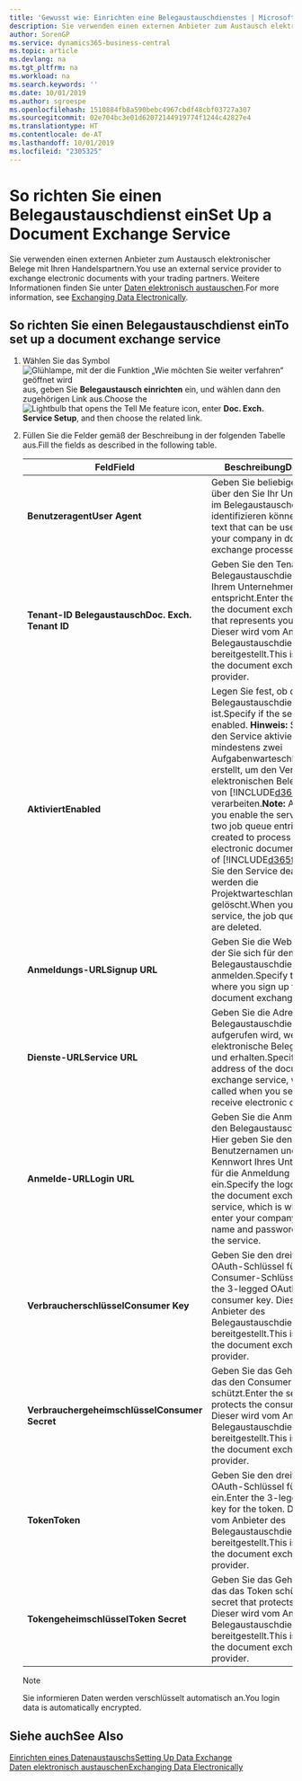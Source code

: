 ```yaml
---
title: 'Gewusst wie: Einrichten eine Belegaustauschdienstes | Microsoft Docs'
description: Sie verwenden einen externen Anbieter zum Austausch elektronischer Belege mit Ihren Handelspartnern.
author: SorenGP
ms.service: dynamics365-business-central
ms.topic: article
ms.devlang: na
ms.tgt_pltfrm: na
ms.workload: na
ms.search.keywords: ''
ms.date: 10/01/2019
ms.author: sgroespe
ms.openlocfilehash: 1510884fb8a590bebc4967cbdf48cbf03727a307
ms.sourcegitcommit: 02e704bc3e01d62072144919774f1244c42827e4
ms.translationtype: HT
ms.contentlocale: de-AT
ms.lasthandoff: 10/01/2019
ms.locfileid: "2305325"
---
```

# <a name="set-up-a-document-exchange-service"></a><span data-ttu-id="175c5-103">So richten Sie einen Belegaustauschdienst ein</span><span class="sxs-lookup"><span data-stu-id="175c5-103">Set Up a Document Exchange Service</span></span>
<span data-ttu-id="175c5-104">Sie verwenden einen externen Anbieter zum Austausch elektronischer Belege mit Ihren Handelspartnern.</span><span class="sxs-lookup"><span data-stu-id="175c5-104">You use an external service provider to exchange electronic documents with your trading partners.</span></span> <span data-ttu-id="175c5-105">Weitere Informationen finden Sie unter [Daten elektronisch austauschen](across-data-exchange.md).</span><span class="sxs-lookup"><span data-stu-id="175c5-105">For more information, see [Exchanging Data Electronically](across-data-exchange.md).</span></span>  

## <a name="to-set-up-a-document-exchange-service"></a><span data-ttu-id="175c5-106">So richten Sie einen Belegaustauschdienst ein</span><span class="sxs-lookup"><span data-stu-id="175c5-106">To set up a document exchange service</span></span>  
1. <span data-ttu-id="175c5-107">Wählen Sie das Symbol ![Glühlampe, mit der die Funktion „Wie möchten Sie weiter verfahren“ geöffnet wird](media/ui-search/search_small.png "Wie möchten Sie weiter verfahren?") aus, geben Sie **Belegaustausch einrichten** ein, und wählen dann den zugehörigen Link aus.</span><span class="sxs-lookup"><span data-stu-id="175c5-107">Choose the ![Lightbulb that opens the Tell Me feature](media/ui-search/search_small.png "Tell me what you want to do") icon, enter **Doc. Exch. Service Setup**, and then choose the related link.</span></span>  
2. <span data-ttu-id="175c5-108">Füllen Sie die Felder gemäß der Beschreibung in der folgenden Tabelle aus.</span><span class="sxs-lookup"><span data-stu-id="175c5-108">Fill the fields as described in the following table.</span></span>  

    |<span data-ttu-id="175c5-109">Feld</span><span class="sxs-lookup"><span data-stu-id="175c5-109">Field</span></span>|<span data-ttu-id="175c5-110">Beschreibung</span><span class="sxs-lookup"><span data-stu-id="175c5-110">Description</span></span>|  
    |---------------------------------|---------------------------------------|  
    |<span data-ttu-id="175c5-111">**Benutzeragent**</span><span class="sxs-lookup"><span data-stu-id="175c5-111">**User Agent**</span></span>|<span data-ttu-id="175c5-112">Geben Sie beliebigen Text ein, über den Sie Ihr Unternehmen im Belegaustauschdienst identifizieren können</span><span class="sxs-lookup"><span data-stu-id="175c5-112">Enter any text that can be used to identify your company in document exchange processes.</span></span>|  
    |<span data-ttu-id="175c5-113">**Tenant-ID Belegaustausch**</span><span class="sxs-lookup"><span data-stu-id="175c5-113">**Doc. Exch. Tenant ID**</span></span>|<span data-ttu-id="175c5-114">Geben Sie den Tenant beim Belegaustauschdienst an, der Ihrem Unternehmen entspricht.</span><span class="sxs-lookup"><span data-stu-id="175c5-114">Enter the tenant in the document exchange service that represents your company.</span></span> <span data-ttu-id="175c5-115">Dieser wird vom Anbieter des Belegaustauschdienstes bereitgestellt.</span><span class="sxs-lookup"><span data-stu-id="175c5-115">This is provided by the document exchange service provider.</span></span>|  
    |<span data-ttu-id="175c5-116">**Aktiviert**</span><span class="sxs-lookup"><span data-stu-id="175c5-116">**Enabled**</span></span>|<span data-ttu-id="175c5-117">Legen Sie fest, ob der Belegaustauschdienst aktiviert ist.</span><span class="sxs-lookup"><span data-stu-id="175c5-117">Specify if the service is enabled.</span></span> <span data-ttu-id="175c5-118">**Hinweis:**  Sobald Sie den Service aktivieren, werden mindestens zwei Aufgabenwarteschlangenposten erstellt, um den Verkehr von elektronischen Belegen zu und von [!INCLUDE[d365fin](includes/d365fin_md.md)] zu verarbeiten.</span><span class="sxs-lookup"><span data-stu-id="175c5-118">**Note:**  As soon as you enable the service, at least two job queue entries are created to process the traffic of electronic documents in and out of [!INCLUDE[d365fin](includes/d365fin_md.md)].</span></span> <span data-ttu-id="175c5-119">Wenn Sie den Service deaktivieren, werden die Projektwarteschlangenposten gelöscht.</span><span class="sxs-lookup"><span data-stu-id="175c5-119">When you disable the service, the job queue entries are deleted.</span></span>|  
    |<span data-ttu-id="175c5-120">**Anmeldungs-URL**</span><span class="sxs-lookup"><span data-stu-id="175c5-120">**Signup URL**</span></span>|<span data-ttu-id="175c5-121">Geben Sie die Webseite an, auf der Sie sich für den Belegaustauschdienst anmelden.</span><span class="sxs-lookup"><span data-stu-id="175c5-121">Specify the web page where you sign up for the document exchange service.</span></span>|  
    |<span data-ttu-id="175c5-122">**Dienste-URL**</span><span class="sxs-lookup"><span data-stu-id="175c5-122">**Service URL**</span></span>|<span data-ttu-id="175c5-123">Geben Sie die Adresse des Belegaustauschdienst an, die aufgerufen wird, wenn Sie elektronische Belege versenden und erhalten.</span><span class="sxs-lookup"><span data-stu-id="175c5-123">Specify the address of the document exchange service, which will be called when you send and receive electronic documents.</span></span>|  
    |<span data-ttu-id="175c5-124">**Anmelde-URL**</span><span class="sxs-lookup"><span data-stu-id="175c5-124">**Login URL**</span></span>|<span data-ttu-id="175c5-125">Geben Sie die Anmeldeseite für den Belegaustauschdienst an. Hier geben Sie den Benutzernamen und das Kennwort Ihres Unternehmens für die Anmeldung beim Service ein.</span><span class="sxs-lookup"><span data-stu-id="175c5-125">Specify the logon page for the document exchange service, which is where you enter your company’s user name and password to log on to the service.</span></span>|  
    |<span data-ttu-id="175c5-126">**Verbraucherschlüssel**</span><span class="sxs-lookup"><span data-stu-id="175c5-126">**Consumer Key**</span></span>|<span data-ttu-id="175c5-127">Geben Sie den dreiteiligen OAuth-Schlüssel für den Consumer-Schlüssel ein.</span><span class="sxs-lookup"><span data-stu-id="175c5-127">Enter the 3-legged OAuth key for the consumer key.</span></span> <span data-ttu-id="175c5-128">Dieser wird vom Anbieter des Belegaustauschdienstes bereitgestellt.</span><span class="sxs-lookup"><span data-stu-id="175c5-128">This is provided by the document exchange service provider.</span></span>|  
    |<span data-ttu-id="175c5-129">**Verbrauchergeheimschlüssel**</span><span class="sxs-lookup"><span data-stu-id="175c5-129">**Consumer Secret**</span></span>|<span data-ttu-id="175c5-130">Geben Sie das Geheimnis ein, das den Consumer-Schlüssel schützt.</span><span class="sxs-lookup"><span data-stu-id="175c5-130">Enter the secret that protects the consumer key.</span></span> <span data-ttu-id="175c5-131">Dieser wird vom Anbieter des Belegaustauschdienstes bereitgestellt.</span><span class="sxs-lookup"><span data-stu-id="175c5-131">This is provided by the document exchange service provider.</span></span>|  
    |<span data-ttu-id="175c5-132">**Token**</span><span class="sxs-lookup"><span data-stu-id="175c5-132">**Token**</span></span>|<span data-ttu-id="175c5-133">Geben Sie den dreiteiligen OAuth-Schlüssel für das Token ein.</span><span class="sxs-lookup"><span data-stu-id="175c5-133">Enter the 3-legged OAuth key for the token.</span></span> <span data-ttu-id="175c5-134">Dieser wird vom Anbieter des Belegaustauschdienstes bereitgestellt.</span><span class="sxs-lookup"><span data-stu-id="175c5-134">This is provided by the document exchange service provider.</span></span>|  
    |<span data-ttu-id="175c5-135">**Tokengeheimschlüssel**</span><span class="sxs-lookup"><span data-stu-id="175c5-135">**Token Secret**</span></span>|<span data-ttu-id="175c5-136">Geben Sie das Geheimnis ein, das das Token schützt.</span><span class="sxs-lookup"><span data-stu-id="175c5-136">Enter the secret that protects the token.</span></span> <span data-ttu-id="175c5-137">Dieser wird vom Anbieter des Belegaustauschdienstes bereitgestellt.</span><span class="sxs-lookup"><span data-stu-id="175c5-137">This is provided by the document exchange service provider.</span></span>|  

    > [!NOTE]  
    > <span data-ttu-id="175c5-138">Sie informieren Daten werden verschlüsselt automatisch an.</span><span class="sxs-lookup"><span data-stu-id="175c5-138">You login data is automatically encrypted.</span></span>

## <a name="see-also"></a><span data-ttu-id="175c5-139">Siehe auch</span><span class="sxs-lookup"><span data-stu-id="175c5-139">See Also</span></span>  
[<span data-ttu-id="175c5-140">Einrichten eines Datenaustauschs</span><span class="sxs-lookup"><span data-stu-id="175c5-140">Setting Up Data Exchange</span></span>](across-set-up-data-exchange.md)  
[<span data-ttu-id="175c5-141">Daten elektronisch austauschen</span><span class="sxs-lookup"><span data-stu-id="175c5-141">Exchanging Data Electronically</span></span>](across-data-exchange.md)

